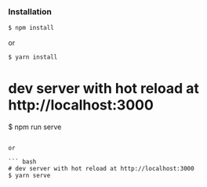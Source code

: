 ### Installation

```bash
$ npm install
```

or

```bash
$ yarn install
```

# dev server with hot reload at http://localhost:3000

$ npm run serve

````

or

``` bash
# dev server with hot reload at http://localhost:3000
$ yarn serve
````
